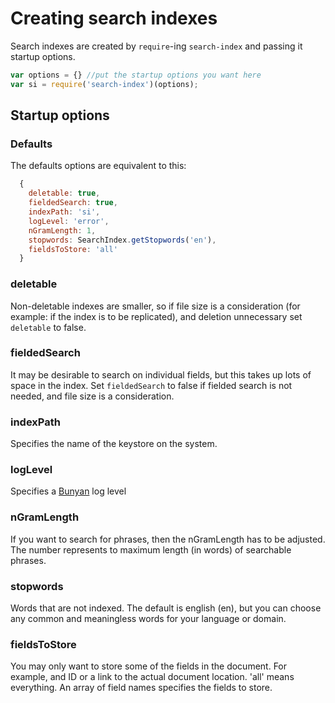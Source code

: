 # Creating search indexes

Search indexes are created by `require`-ing `search-index` and passing it startup options.

```javascript
var options = {} //put the startup options you want here
var si = require('search-index')(options);
```

## Startup options

### Defaults

The defaults options are equivalent to this:

```javascript
  {
    deletable: true,
    fieldedSearch: true,
    indexPath: 'si',
    logLevel: 'error',
    nGramLength: 1,
    stopwords: SearchIndex.getStopwords('en'),
    fieldsToStore: 'all'
  }
```

### deletable

Non-deletable indexes are smaller, so if file size is a consideration
(for example: if the index is to be replicated), and deletion
unnecessary set `deletable` to false.

### fieldedSearch

It may be desirable to search on individual fields, but this takes up
lots of space in the index. Set `fieldedSearch` to false if fielded
search is not needed, and file size is a consideration.

### indexPath

Specifies the name of the keystore on the system.

### logLevel

Specifies a [Bunyan](https://github.com/trentm/node-bunyan) log level

### nGramLength

If you want to search for phrases, then the nGramLength has to be
adjusted. The number represents to maximum length (in words) of
searchable phrases.

### stopwords

Words that are not indexed. The default is english (en), but you can choose
any common and meaningless words for your language or domain.

### fieldsToStore

You may only want to store some of the fields in the document. For
  example, and ID or a link to the actual document location. 'all'
  means everything. An array of field names specifies the fields to
  store.
